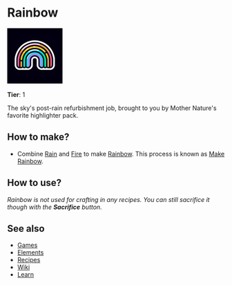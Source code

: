 # Rainbow

![](../images/item.rainbow.png)

**Tier**: 1

The sky's post-rain refurbishment job, brought to you by Mother Nature's favorite highlighter pack.

## How to make?

* Combine [Rain](/wiki/elements/rain) and [Fire](/wiki/elements/fire) to make [Rainbow](/wiki/elements/rainbow). This process is known as [Make Rainbow](/wiki/recipes/make-rainbow).

## How to use?

_Rainbow is not used for crafting in any recipes. You can still sacrifice it though with the **Sacrifice** button._

## See also

* [Games](/wiki/games)
* [Elements](/wiki/elements)
* [Recipes](/wiki/recipes)
* [Wiki](/wiki/index)
* [Learn](/learn/index)